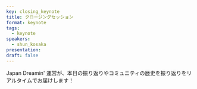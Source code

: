 ```yaml
---
key: closing_keynote
title: クロージングセッション
format: keynote
tags:
  - keynote
speakers:
  - shun_kosaka
presentation: 
draft: false
---
```

Japan Dreamin' 運営が、本日の振り返りやコミュニティの歴史を振り返りをリアルタイムでお届けします！